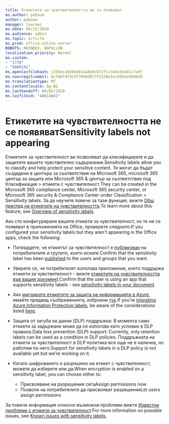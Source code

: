 ```yaml
---
title: Етикетите на чувствителността не се появяват
ms.author: pebaum
author: pebaum
manager: laurawi
ms.date: 04/21/2020
ms.audience: admin
ms.topic: article
ms.prod: office-online-server
ROBOTS: NOINDEX, NOFOLLOW
localization_priority: Normal
ms.custom:
- "1778"
- "9000181"
ms.openlocfilehash: 1326eca02044014a8e9c072fcc3e4cd3a41c7a9f
ms.sourcegitcommit: bc7d6f4f3c9f7060d073f5130e1ec856e248d020
ms.translationtype: MT
ms.contentlocale: bg-BG
ms.lasthandoff: 06/02/2020
ms.locfileid: "44511641"
---
```

# <a name="sensitivity-labels-not-appearing"></a><span data-ttu-id="58dd8-102">Етикетите на чувствителността не се появяват</span><span class="sxs-lookup"><span data-stu-id="58dd8-102">Sensitivity labels not appearing</span></span>

<span data-ttu-id="58dd8-103">Етикетите за чувствителност ви позволяват да класифицирате и да защитите вашето чувствително съдържание.</span><span class="sxs-lookup"><span data-stu-id="58dd8-103">Sensitivity labels allow you to classify and help protect your sensitive content.</span></span> <span data-ttu-id="58dd8-104">Те могат да бъдат създадени в центъра за съответствие на Microsoft 365, microsoft 365 център за защита или Microsoft 365 & център за съответствие под Класификация > етикети с чувствителност.</span><span class="sxs-lookup"><span data-stu-id="58dd8-104">They can be created in the Microsoft 365 compliance center, Microsoft 365 security center, or Microsoft 365 security & Compliance Center under Classification > Sensitivity labels.</span></span> <span data-ttu-id="58dd8-105">За да научите повече за тази функция, вижте [Общ преглед на етикетите на чувствителността](https://docs.microsoft.com/microsoft-365/compliance/sensitivity-labels).</span><span class="sxs-lookup"><span data-stu-id="58dd8-105">To learn more about this feature, see [Overview of sensitivity labels](https://docs.microsoft.com/microsoft-365/compliance/sensitivity-labels).</span></span>

<span data-ttu-id="58dd8-106">Ако сте конфигурирали вашите етикети за чувствителност, но те не се появяват в приложенията на Office, проверете следното:</span><span class="sxs-lookup"><span data-stu-id="58dd8-106">If you configured your sensitivity labels but they aren't appearing in the Office apps, check the following:</span></span>

- <span data-ttu-id="58dd8-107">Потвърдете, че етикетът за чувствителност е [публикуван](https://docs.microsoft.com/microsoft-365/compliance/sensitivity-labels#what-label-policies-can-do) на потребителите и групите, които искате.</span><span class="sxs-lookup"><span data-stu-id="58dd8-107">Confirm that the sensitivity label has been [published](https://docs.microsoft.com/microsoft-365/compliance/sensitivity-labels#what-label-policies-can-do) to the users and groups that you want.</span></span>

- <span data-ttu-id="58dd8-108">Уверете се, че потребителят използва приложение, което поддържа етикети за чувствителност - вижте [етикетите на чувствителността във вашия документ](https://support.office.com/article/apply-sensitivity-labels-to-your-documents-and-email-within-office-2f96e7cd-d5a4-403b-8bd7-4cc636bae0f9?#bkmk_whereavailable).</span><span class="sxs-lookup"><span data-stu-id="58dd8-108">Confirm that the user is using an app that supports sensitivity labels - see [sensitivity labels in your document](https://support.office.com/article/apply-sensitivity-labels-to-your-documents-and-email-within-office-2f96e7cd-d5a4-403b-8bd7-4cc636bae0f9?#bkmk_whereavailable).</span></span>

- <span data-ttu-id="58dd8-109">Ако [мигрирате етикетите за защита на информацията в Azure](https://docs.microsoft.com/azure/information-protection/configure-policy-migrate-labels), имайте предвид съображенията, изброени [тук](https://docs.microsoft.com/azure/information-protection/configure-policy-migrate-labels#considerations-for-unified-labels).</span><span class="sxs-lookup"><span data-stu-id="58dd8-109">If you're [migrating Azure Information Protection labels](https://docs.microsoft.com/azure/information-protection/configure-policy-migrate-labels), be aware of the considerations listed [here](https://docs.microsoft.com/azure/information-protection/configure-policy-migrate-labels#considerations-for-unified-labels).</span></span>

- <span data-ttu-id="58dd8-110">Защита от загуба на данни (DLP) поддръжка: В момента само етикети за задържане може да се използва като условие в DLP правила.</span><span class="sxs-lookup"><span data-stu-id="58dd8-110">Data loss prevention (DLP) support: Currently, only retention labels can be used as a condition in DLP policies.</span></span>  <span data-ttu-id="58dd8-111">Поддръжката на етикети за чувствителност в DLP политика все още не е налична, но работим по него.</span><span class="sxs-lookup"><span data-stu-id="58dd8-111">Support for sensitivity labels in a DLP policy is not available yet but we're working on it.</span></span>

- <span data-ttu-id="58dd8-112">Когато шифроването е разрешено на етикет с чувствителност, можете да изберете или да:</span><span class="sxs-lookup"><span data-stu-id="58dd8-112">When encryption is enabled on a sensitivity label, you can choose either to:</span></span>
    - <span data-ttu-id="58dd8-113">Присвояване на разрешения сега</span><span class="sxs-lookup"><span data-stu-id="58dd8-113">Assign permissions now</span></span>
    - <span data-ttu-id="58dd8-114">Позволи на потребителите да присвояват разрешения</span><span class="sxs-lookup"><span data-stu-id="58dd8-114">Let users assign permissions</span></span>


<span data-ttu-id="58dd8-115">За повече информация относно възможни проблеми вижте [Известни проблеми с етикети за чувствителност](https://support.office.com/article/known-issues-with-sensitivity-labels-in-office-b169d687-2bbd-4e21-a440-7da1b2743edc).</span><span class="sxs-lookup"><span data-stu-id="58dd8-115">For more information on possible issues, see [Known issues with sensitivity labels](https://support.office.com/article/known-issues-with-sensitivity-labels-in-office-b169d687-2bbd-4e21-a440-7da1b2743edc).</span></span>